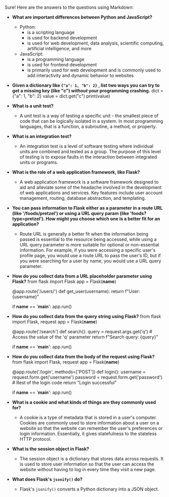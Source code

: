 Sure! Here are the answers to the questions using Markdown:

- **What are important differences between Python and JavaScript?**
  - Python:
    - is a scripting language
    - is used for backend development
    - is used for web development, data analysis, scientific computing, artificial intelligence, and more
  - JavaScript:
    - is a programming language
    - is used for frontend development
    - is primarily used for web development and is commonly used to add interactivity and dynamic behavior to websites

- **Given a dictionary like  `{"a": 1, "b": 2}` , list two ways you can try to get a missing key (like "c") *without* your programming crashing.**
dict = {"a": 1, "b": 2}
  value = dict.get("c")
  print(value)
- **What is a unit test?**
  - A unit test is a way of testing a specific unit - the smallest piece of code that can be logically isolated in a system. In most programming languages, that is a function, a subroutine, a method, or property.

- **What is an integration test?**
  - An integration test is a level of software testing where individual units are combined and tested as a group. The purpose of this level of testing is to expose faults in the interaction between integrated units or programs.

- **What is the role of a web application framework, like Flask?**
  - A web application framework is a software framework designed to aid and alleviate some of the headache involved in the development of web applications and services. Key features include user account management, routing, database abstraction, and templating.

- **You can pass information to Flask either as a parameter in a route URL (like '/foods/pretzel') or using a URL query param (like 'foods?type=pretzel'). How might you choose which one is a better fit for an application?**
  - Route URL is generally a better fit when the information being passed is essential to the resource being accessed, while using a URL query parameter is more suitable for optional or non-essential information. For example, if you were accessing a specific user's profile page, you would use a route URL to pass the user's ID, but if you were searching for a user by name, you would use a URL query parameter.

- **How do you collect data from a URL placeholder parameter using Flask?**
from flask import Flask
  app = Flask(__name__)

  @app.route('/users/<username>')
  def get_user(username):
      return f"User: {username}"

  if __name__ == '__main__':
      app.run()
- **How do you collect data from the query string using Flask?**
from flask import Flask, request
  app = Flask(__name__)

  @app.route('/search')
  def search():
      query = request.args.get('q')  # Access the value of the 'q' parameter
      return f"Search query: {query}"

  if __name__ == '__main__':
      app.run()
- **How do you collect data from the body of the request using Flask?**
from flask import Flask, request
  app = Flask(__name__)

  @app.route('/login', methods=['POST'])
  def login():
      username = request.form.get('username')
      password = request.form.get('password')
      # Rest of the login code
      return "Login successful"

  if __name__ == '__main__':
      app.run()
- **What is a cookie and what kinds of things are they commonly used for?**
  - A cookie is a type of metadata that is stored in a user's computer. Cookies are commonly used to store information about a user on a website so that the website can remember the user's preferences or login information. Essentially, it gives statefulness to the stateless HTTP protocol.

- **What is the session object in Flask?**
  - The session object is a dictionary that stores data across requests. It is used to store user information so that the user can access the website without having to log in every time they visit a new page.

- **What does Flask's  `jsonify()`  do?**
  - Flask's  `jsonify()`  converts a Python dictionary into a JSON object.